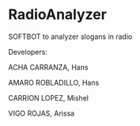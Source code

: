 # RadioAnalyzer
SOFTBOT to analyzer slogans in radio

Developers:

ACHA CARRANZA, Hans

AMARO ROBLADILLO, Hans 

CARRION LOPEZ, Mishel

VIGO ROJAS, Arissa
